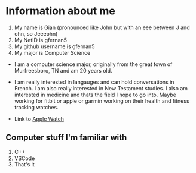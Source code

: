 # Information about me

1. My name is Gian (pronounced like John but with an eee between J and ohn, so Jeeeohn)
2. My NetID is gfernan5
3. My github username is gfernan5
4. My major is Computer Science

* I am a computer science major, originally from the great town of Murfreesboro, TN and am 20 years old.

* I am really interested in langauges and can hold conversations in French. I am also really interested in New Testament studies. I also am interested in medicine and thats the field I hope to go into. Maybe working for fitbit or apple or garmin working on their health and fitness tracking watches.

* Link to [Apple Watch](https://www.apple.com/watch/)

## Computer stuff I'm familiar with
1. C++
2. VSCode
3. That's it